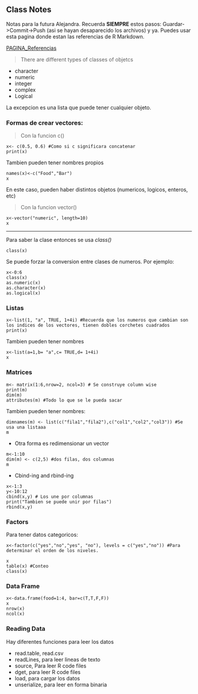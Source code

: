 ## Class Notes
Notas para la futura Alejandra. Recuerda **SIEMPRE** estos pasos: Guardar->Commit->Push (asi se hayan desaparecido los archivos) y ya. Puedes usar esta pagina donde estan las referencias de R Markdown.

[PAGINA_Referencias](https://rstudio.com/wp-content/uploads/2015/03/rmarkdown-reference.pdf)


> There are different types of classes of objetcs  
- character  
- numeric  
- integer  
- complex  
- Logical  

La excepcion es una lista que puede tener cualquier objeto. 

### Formas de crear vectores:  
> Con la funcion c()  

```{r}
x<- c(0.5, 0.6) #Como si c significara concatenar
print(x)
```
Tambien pueden tener nombres propios
```{r}
names(x)<-c("Food","Bar")
x
```
En este caso, pueden haber distintos objetos (numericos, logicos, enteros, etc)

> Con la funcion vector() 

```{r}
x<-vector("numeric", length=10)
x
```
***
Para saber la clase entonces se usa *class()*
```{r}
class(x)
```
Se puede forzar la conversion entre clases de numeros. Por ejemplo:
```{r}
x<-0:6
class(x)
as.numeric(x)
as.character(x)
as.logical(x)
```
 
### Listas
```{r}
x<-list(1, "a", TRUE, 1+4i) #Recuerda que los numeros que cambian son los indices de los vectores, tienen dobles corchetes cuadrados
print(x)
```
Tambien pueden tener nombres
```{r}
x<-list(a=1,b= "a",c= TRUE,d= 1+4i)
x
```
### Matrices
```{r}
m<- matrix(1:6,nrow=2, ncol=3) # Se construye column wise
print(m)
dim(m)
attributes(m) #Todo lo que se le pueda sacar
```
Tambien pueden tener nombres:
```{r}
dimnames(m) <- list(c("fila1","fila2"),c("col1","col2","col3")) #Se usa una listaaa
m
```

* Otra forma es redimensionar un vector
```{r}
m<-1:10
dim(m) <- c(2,5) #dos filas, dos columnas
m
```
* Cbind-ing and rbind-ing
```{r}
x<-1:3
y<-10:12
cbind(x,y) # Los une por columnas
print("Tambien se puede unir por filas")
rbind(x,y)
```

### Factors
Para tener datos categoricos:
```{r}
x<-factor(c("yes","no","yes", "no"), levels = c("yes","no")) #Para determinar el orden de los niveles.

x
table(x) #Conteo
class(x)

```

### Data Frame
```{r}
x<-data.frame(food=1:4, bar=c(T,T,F,F))
x
nrow(x)
ncol(x)
```

### Reading Data
Hay diferentes funciones para leer los datos  
- read.table, read.csv  
- readLines, para leer lineas de texto    
- source, Para leer R code files  
- dget, para leer R code files  
- load, para cargar los datos  
- unserialize, para leer en forma binaria

